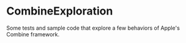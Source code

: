# CombineExploration

Some tests and sample code that explore a few behaviors of Apple's Combine framework.
